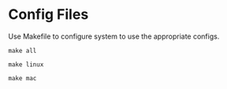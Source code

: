 # Config Files

Use Makefile to configure system to use the appropriate configs.

    make all

    make linux

    make mac
